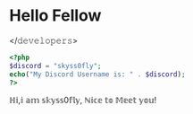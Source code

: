 # Hello Fellow
 </𝚍𝚎𝚟𝚎𝚕𝚘𝚙𝚎𝚛𝚜>

 ```php
<?php
$discord = "skyss0fly";
echo("My Discord Username is: " . $discord);
?>

```

ℍ𝕚,𝕚 𝕒𝕞 𝕤𝕜𝕪𝕤𝕤0𝕗𝕝𝕪, ℕ𝕚𝕔𝕖 𝕥𝕠 𝕄𝕖𝕖𝕥 𝕪𝕠𝕦!
